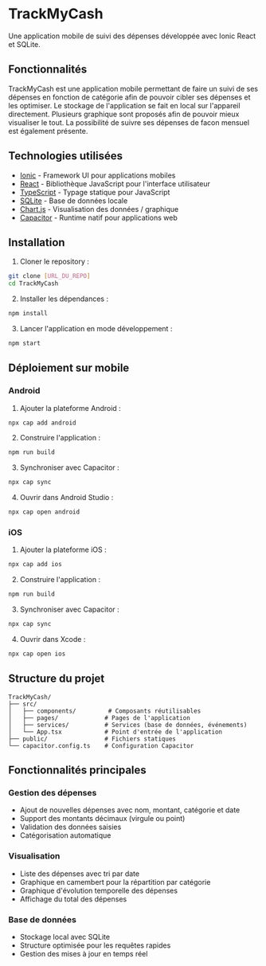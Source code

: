 # TrackMyCash

Une application mobile de suivi des dépenses développée avec Ionic React et SQLite.

## Fonctionnalités

TrackMyCash est une application mobile permettant de faire un suivi de ses dépenses
en fonction de catégorie afin de pouvoir cibler ses dépenses et les optimiser.
Le stockage de l'application se fait en local sur l'appareil directement. Plusieurs graphique
sont proposés afin de pouvoir mieux visualiser le tout.
La possibilité de suivre ses dépenses de facon mensuel est également présente.

## Technologies utilisées

- [Ionic](https://ionicframework.com/) - Framework UI pour applications mobiles
- [React](https://reactjs.org/) - Bibliothèque JavaScript pour l'interface utilisateur
- [TypeScript](https://www.typescriptlang.org/) - Typage statique pour JavaScript
- [SQLite](https://www.sqlite.org/) - Base de données locale
- [Chart.js](https://www.chartjs.org/) - Visualisation des données / graphique
- [Capacitor](https://capacitorjs.com/) - Runtime natif pour applications web

## Installation

1. Cloner le repository :
```bash
git clone [URL_DU_REPO]
cd TrackMyCash
```

2. Installer les dépendances :
```bash
npm install
```

3. Lancer l'application en mode développement :
```bash
npm start
```

## Déploiement sur mobile

### Android

1. Ajouter la plateforme Android :
```bash
npx cap add android
```

2. Construire l'application :
```bash
npm run build
```

3. Synchroniser avec Capacitor :
```bash
npx cap sync
```

4. Ouvrir dans Android Studio :
```bash
npx cap open android
```

### iOS

1. Ajouter la plateforme iOS :
```bash
npx cap add ios
```

2. Construire l'application :
```bash
npm run build
```

3. Synchroniser avec Capacitor :
```bash
npx cap sync
```

4. Ouvrir dans Xcode :
```bash
npx cap open ios
```

## Structure du projet

```
TrackMyCash/
├── src/
│   ├── components/         # Composants réutilisables
│   ├── pages/             # Pages de l'application
│   ├── services/          # Services (base de données, événements)
│   └── App.tsx            # Point d'entrée de l'application
├── public/                # Fichiers statiques
└── capacitor.config.ts    # Configuration Capacitor
```

## Fonctionnalités principales

### Gestion des dépenses
- Ajout de nouvelles dépenses avec nom, montant, catégorie et date
- Support des montants décimaux (virgule ou point)
- Validation des données saisies
- Catégorisation automatique

### Visualisation
- Liste des dépenses avec tri par date
- Graphique en camembert pour la répartition par catégorie
- Graphique d'évolution temporelle des dépenses
- Affichage du total des dépenses

### Base de données
- Stockage local avec SQLite
- Structure optimisée pour les requêtes rapides
- Gestion des mises à jour en temps réel